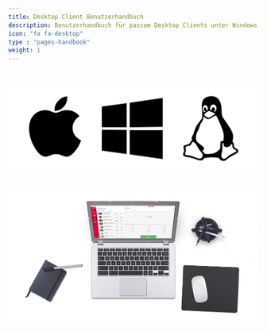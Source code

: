```yaml
---
title: Desktop Client Benutzerhandbuch
description: Benutzerhandbuch für pascom Desktop Clients unter Windows, MacOS und Linux
icon: "fa fa-desktop"
type : "pages-handbook"
weight: 1
---
```


</br>

![Unterstützte Betriebssysteme](desktop_handbook.png?width=30%)

</br>

![pascom Desktop Client Benutzerhandbuch](frontpage_intro.png)